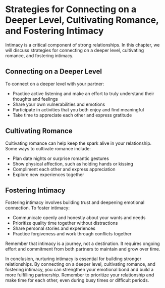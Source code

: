 Strategies for Connecting on a Deeper Level, Cultivating Romance, and Fostering Intimacy
=======================================================================================================================

Intimacy is a critical component of strong relationships. In this chapter, we will discuss strategies for connecting on a deeper level, cultivating romance, and fostering intimacy.

Connecting on a Deeper Level
----------------------------

To connect on a deeper level with your partner:

* Practice active listening and make an effort to truly understand their thoughts and feelings
* Share your own vulnerabilities and emotions
* Participate in activities that you both enjoy and find meaningful
* Take time to appreciate each other and express gratitude

Cultivating Romance
-------------------

Cultivating romance can help keep the spark alive in your relationship. Some ways to cultivate romance include:

* Plan date nights or surprise romantic gestures
* Show physical affection, such as holding hands or kissing
* Compliment each other and express appreciation
* Explore new experiences together

Fostering Intimacy
------------------

Fostering intimacy involves building trust and deepening emotional connection. To foster intimacy:

* Communicate openly and honestly about your wants and needs
* Prioritize quality time together without distractions
* Share personal stories and experiences
* Practice forgiveness and work through conflicts together

Remember that intimacy is a journey, not a destination. It requires ongoing effort and commitment from both partners to maintain and grow over time.

In conclusion, nurturing intimacy is essential for building stronger relationships. By connecting on a deeper level, cultivating romance, and fostering intimacy, you can strengthen your emotional bond and build a more fulfilling partnership. Remember to prioritize your relationship and make time for each other, even during busy times or difficult periods.
